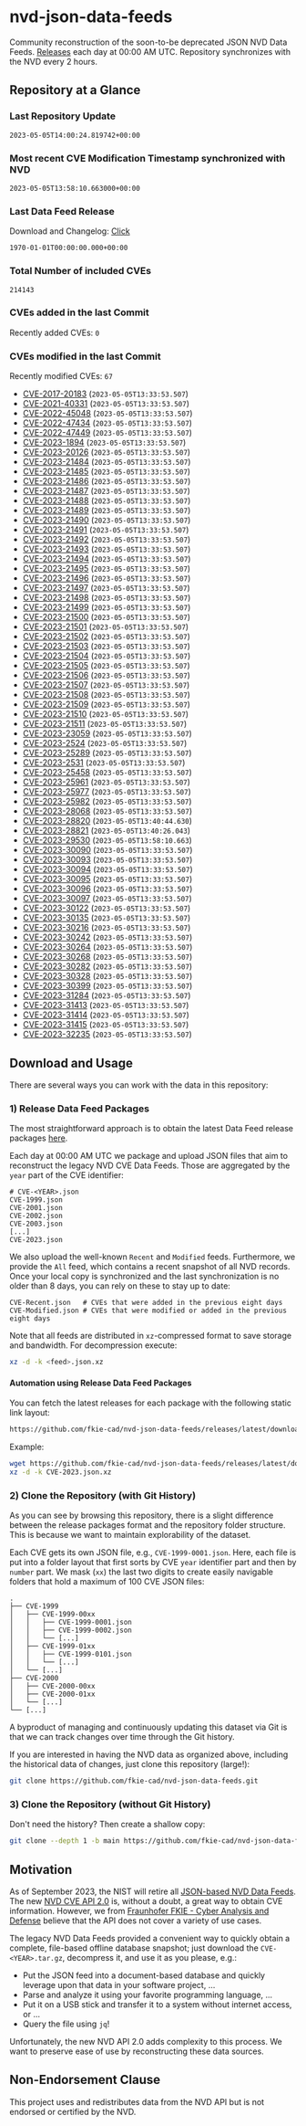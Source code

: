 # nvd-json-data-feeds

Community reconstruction of the soon-to-be deprecated JSON NVD Data Feeds. 
[Releases](releases/latest) each day at 00:00 AM UTC.
Repository synchronizes with the NVD every 2 hours.

## Repository at a Glance

### Last Repository Update

```plain
2023-05-05T14:00:24.819742+00:00
```

### Most recent CVE Modification Timestamp synchronized with NVD

```plain
2023-05-05T13:58:10.663000+00:00
```

### Last Data Feed Release

Download and Changelog: [Click](releases/latest)

```plain
1970-01-01T00:00:00.000+00:00
```

### Total Number of included CVEs

```plain
214143
```

### CVEs added in the last Commit

Recently added CVEs: `0`



### CVEs modified in the last Commit

Recently modified CVEs: `67`

* [CVE-2017-20183](CVE-2017/CVE-2017-201xx/CVE-2017-20183.json) (`2023-05-05T13:33:53.507`)
* [CVE-2021-40331](CVE-2021/CVE-2021-403xx/CVE-2021-40331.json) (`2023-05-05T13:33:53.507`)
* [CVE-2022-45048](CVE-2022/CVE-2022-450xx/CVE-2022-45048.json) (`2023-05-05T13:33:53.507`)
* [CVE-2022-47434](CVE-2022/CVE-2022-474xx/CVE-2022-47434.json) (`2023-05-05T13:33:53.507`)
* [CVE-2022-47449](CVE-2022/CVE-2022-474xx/CVE-2022-47449.json) (`2023-05-05T13:33:53.507`)
* [CVE-2023-1894](CVE-2023/CVE-2023-18xx/CVE-2023-1894.json) (`2023-05-05T13:33:53.507`)
* [CVE-2023-20126](CVE-2023/CVE-2023-201xx/CVE-2023-20126.json) (`2023-05-05T13:33:53.507`)
* [CVE-2023-21484](CVE-2023/CVE-2023-214xx/CVE-2023-21484.json) (`2023-05-05T13:33:53.507`)
* [CVE-2023-21485](CVE-2023/CVE-2023-214xx/CVE-2023-21485.json) (`2023-05-05T13:33:53.507`)
* [CVE-2023-21486](CVE-2023/CVE-2023-214xx/CVE-2023-21486.json) (`2023-05-05T13:33:53.507`)
* [CVE-2023-21487](CVE-2023/CVE-2023-214xx/CVE-2023-21487.json) (`2023-05-05T13:33:53.507`)
* [CVE-2023-21488](CVE-2023/CVE-2023-214xx/CVE-2023-21488.json) (`2023-05-05T13:33:53.507`)
* [CVE-2023-21489](CVE-2023/CVE-2023-214xx/CVE-2023-21489.json) (`2023-05-05T13:33:53.507`)
* [CVE-2023-21490](CVE-2023/CVE-2023-214xx/CVE-2023-21490.json) (`2023-05-05T13:33:53.507`)
* [CVE-2023-21491](CVE-2023/CVE-2023-214xx/CVE-2023-21491.json) (`2023-05-05T13:33:53.507`)
* [CVE-2023-21492](CVE-2023/CVE-2023-214xx/CVE-2023-21492.json) (`2023-05-05T13:33:53.507`)
* [CVE-2023-21493](CVE-2023/CVE-2023-214xx/CVE-2023-21493.json) (`2023-05-05T13:33:53.507`)
* [CVE-2023-21494](CVE-2023/CVE-2023-214xx/CVE-2023-21494.json) (`2023-05-05T13:33:53.507`)
* [CVE-2023-21495](CVE-2023/CVE-2023-214xx/CVE-2023-21495.json) (`2023-05-05T13:33:53.507`)
* [CVE-2023-21496](CVE-2023/CVE-2023-214xx/CVE-2023-21496.json) (`2023-05-05T13:33:53.507`)
* [CVE-2023-21497](CVE-2023/CVE-2023-214xx/CVE-2023-21497.json) (`2023-05-05T13:33:53.507`)
* [CVE-2023-21498](CVE-2023/CVE-2023-214xx/CVE-2023-21498.json) (`2023-05-05T13:33:53.507`)
* [CVE-2023-21499](CVE-2023/CVE-2023-214xx/CVE-2023-21499.json) (`2023-05-05T13:33:53.507`)
* [CVE-2023-21500](CVE-2023/CVE-2023-215xx/CVE-2023-21500.json) (`2023-05-05T13:33:53.507`)
* [CVE-2023-21501](CVE-2023/CVE-2023-215xx/CVE-2023-21501.json) (`2023-05-05T13:33:53.507`)
* [CVE-2023-21502](CVE-2023/CVE-2023-215xx/CVE-2023-21502.json) (`2023-05-05T13:33:53.507`)
* [CVE-2023-21503](CVE-2023/CVE-2023-215xx/CVE-2023-21503.json) (`2023-05-05T13:33:53.507`)
* [CVE-2023-21504](CVE-2023/CVE-2023-215xx/CVE-2023-21504.json) (`2023-05-05T13:33:53.507`)
* [CVE-2023-21505](CVE-2023/CVE-2023-215xx/CVE-2023-21505.json) (`2023-05-05T13:33:53.507`)
* [CVE-2023-21506](CVE-2023/CVE-2023-215xx/CVE-2023-21506.json) (`2023-05-05T13:33:53.507`)
* [CVE-2023-21507](CVE-2023/CVE-2023-215xx/CVE-2023-21507.json) (`2023-05-05T13:33:53.507`)
* [CVE-2023-21508](CVE-2023/CVE-2023-215xx/CVE-2023-21508.json) (`2023-05-05T13:33:53.507`)
* [CVE-2023-21509](CVE-2023/CVE-2023-215xx/CVE-2023-21509.json) (`2023-05-05T13:33:53.507`)
* [CVE-2023-21510](CVE-2023/CVE-2023-215xx/CVE-2023-21510.json) (`2023-05-05T13:33:53.507`)
* [CVE-2023-21511](CVE-2023/CVE-2023-215xx/CVE-2023-21511.json) (`2023-05-05T13:33:53.507`)
* [CVE-2023-23059](CVE-2023/CVE-2023-230xx/CVE-2023-23059.json) (`2023-05-05T13:33:53.507`)
* [CVE-2023-2524](CVE-2023/CVE-2023-25xx/CVE-2023-2524.json) (`2023-05-05T13:33:53.507`)
* [CVE-2023-25289](CVE-2023/CVE-2023-252xx/CVE-2023-25289.json) (`2023-05-05T13:33:53.507`)
* [CVE-2023-2531](CVE-2023/CVE-2023-25xx/CVE-2023-2531.json) (`2023-05-05T13:33:53.507`)
* [CVE-2023-25458](CVE-2023/CVE-2023-254xx/CVE-2023-25458.json) (`2023-05-05T13:33:53.507`)
* [CVE-2023-25961](CVE-2023/CVE-2023-259xx/CVE-2023-25961.json) (`2023-05-05T13:33:53.507`)
* [CVE-2023-25977](CVE-2023/CVE-2023-259xx/CVE-2023-25977.json) (`2023-05-05T13:33:53.507`)
* [CVE-2023-25982](CVE-2023/CVE-2023-259xx/CVE-2023-25982.json) (`2023-05-05T13:33:53.507`)
* [CVE-2023-28068](CVE-2023/CVE-2023-280xx/CVE-2023-28068.json) (`2023-05-05T13:33:53.507`)
* [CVE-2023-28820](CVE-2023/CVE-2023-288xx/CVE-2023-28820.json) (`2023-05-05T13:40:44.630`)
* [CVE-2023-28821](CVE-2023/CVE-2023-288xx/CVE-2023-28821.json) (`2023-05-05T13:40:26.043`)
* [CVE-2023-29530](CVE-2023/CVE-2023-295xx/CVE-2023-29530.json) (`2023-05-05T13:58:10.663`)
* [CVE-2023-30090](CVE-2023/CVE-2023-300xx/CVE-2023-30090.json) (`2023-05-05T13:33:53.507`)
* [CVE-2023-30093](CVE-2023/CVE-2023-300xx/CVE-2023-30093.json) (`2023-05-05T13:33:53.507`)
* [CVE-2023-30094](CVE-2023/CVE-2023-300xx/CVE-2023-30094.json) (`2023-05-05T13:33:53.507`)
* [CVE-2023-30095](CVE-2023/CVE-2023-300xx/CVE-2023-30095.json) (`2023-05-05T13:33:53.507`)
* [CVE-2023-30096](CVE-2023/CVE-2023-300xx/CVE-2023-30096.json) (`2023-05-05T13:33:53.507`)
* [CVE-2023-30097](CVE-2023/CVE-2023-300xx/CVE-2023-30097.json) (`2023-05-05T13:33:53.507`)
* [CVE-2023-30122](CVE-2023/CVE-2023-301xx/CVE-2023-30122.json) (`2023-05-05T13:33:53.507`)
* [CVE-2023-30135](CVE-2023/CVE-2023-301xx/CVE-2023-30135.json) (`2023-05-05T13:33:53.507`)
* [CVE-2023-30216](CVE-2023/CVE-2023-302xx/CVE-2023-30216.json) (`2023-05-05T13:33:53.507`)
* [CVE-2023-30242](CVE-2023/CVE-2023-302xx/CVE-2023-30242.json) (`2023-05-05T13:33:53.507`)
* [CVE-2023-30264](CVE-2023/CVE-2023-302xx/CVE-2023-30264.json) (`2023-05-05T13:33:53.507`)
* [CVE-2023-30268](CVE-2023/CVE-2023-302xx/CVE-2023-30268.json) (`2023-05-05T13:33:53.507`)
* [CVE-2023-30282](CVE-2023/CVE-2023-302xx/CVE-2023-30282.json) (`2023-05-05T13:33:53.507`)
* [CVE-2023-30328](CVE-2023/CVE-2023-303xx/CVE-2023-30328.json) (`2023-05-05T13:33:53.507`)
* [CVE-2023-30399](CVE-2023/CVE-2023-303xx/CVE-2023-30399.json) (`2023-05-05T13:33:53.507`)
* [CVE-2023-31284](CVE-2023/CVE-2023-312xx/CVE-2023-31284.json) (`2023-05-05T13:33:53.507`)
* [CVE-2023-31413](CVE-2023/CVE-2023-314xx/CVE-2023-31413.json) (`2023-05-05T13:33:53.507`)
* [CVE-2023-31414](CVE-2023/CVE-2023-314xx/CVE-2023-31414.json) (`2023-05-05T13:33:53.507`)
* [CVE-2023-31415](CVE-2023/CVE-2023-314xx/CVE-2023-31415.json) (`2023-05-05T13:33:53.507`)
* [CVE-2023-32235](CVE-2023/CVE-2023-322xx/CVE-2023-32235.json) (`2023-05-05T13:33:53.507`)


## Download and Usage

There are several ways you can work with the data in this repository:

### 1) Release Data Feed Packages

The most straightforward approach is to obtain the latest Data Feed release packages [here](releases/latest).

Each day at 00:00 AM UTC we package and upload JSON files that aim to reconstruct the legacy NVD CVE Data Feeds.
Those are aggregated by the `year` part of the CVE identifier:

```
# CVE-<YEAR>.json
CVE-1999.json
CVE-2001.json
CVE-2002.json
CVE-2003.json
[...]
CVE-2023.json
```

We also upload the well-known `Recent` and `Modified` feeds.
Furthermore, we provide the `All` feed, which contains a recent snapshot of all NVD records.
Once your local copy is synchronized and the last synchronization is no older than 8 days, you can rely on these to stay up to date:

```plain
CVE-Recent.json   # CVEs that were added in the previous eight days
CVE-Modified.json # CVEs that were modified or added in the previous eight days
```

Note that all feeds are distributed in `xz`-compressed format to save storage and bandwidth.
For decompression execute:

```sh
xz -d -k <feed>.json.xz
```


#### Automation using Release Data Feed Packages

You can fetch the latest releases for each package with the following static link layout:

```sh
https://github.com/fkie-cad/nvd-json-data-feeds/releases/latest/download/CVE-<YEAR>.json.xz
```

Example:

```sh
wget https://github.com/fkie-cad/nvd-json-data-feeds/releases/latest/download/CVE-2023.json.xz
xz -d -k CVE-2023.json.xz
```

### 2) Clone the Repository (with Git History)

As you can see by browsing this repository, there is a slight difference between the release packages format and the repository folder structure.
This is because we want to maintain explorability of the dataset.

Each CVE gets its own JSON file, e.g., `CVE-1999-0001.json`.
Here, each file is put into a folder layout that first sorts by CVE `year` identifier part and then by `number` part.
We mask (`xx`) the last two digits to create easily navigable folders that hold a maximum of 100 CVE JSON files:

```plain
.
├── CVE-1999
│   ├── CVE-1999-00xx
│   │   ├── CVE-1999-0001.json
│   │   ├── CVE-1999-0002.json
│   │   └── [...]
│   ├── CVE-1999-01xx
│   │   ├── CVE-1999-0101.json
│   │   └── [...]
│   └── [...]
├── CVE-2000
│   ├── CVE-2000-00xx
│   ├── CVE-2000-01xx
│   └── [...]
└── [...]
```

A byproduct of managing and continuously updating this dataset via Git is that we can track changes over time through the Git history.

If you are interested in having the NVD data as organized above, including the historical data of changes, just clone this repository (large!):

```sh
git clone https://github.com/fkie-cad/nvd-json-data-feeds.git
```

### 3) Clone the Repository (without Git History)

Don't need the history? Then create a shallow copy:

```sh
git clone --depth 1 -b main https://github.com/fkie-cad/nvd-json-data-feeds.git
```

## Motivation

As of September 2023, the NIST will retire all [JSON-based NVD Data Feeds](https://nvd.nist.gov/vuln/data-feeds#divRetirementBanner-1).
The new [NVD CVE API 2.0](https://nvd.nist.gov/developers/vulnerabilities) is, without a doubt, a great way to obtain CVE information.
However, we from [Fraunhofer FKIE - Cyber Analysis and Defense](https://www.fkie.fraunhofer.de/en/departments/cad.html) believe that the API does not cover a variety of use cases.

The legacy NVD Data Feeds provided a convenient way to quickly obtain a complete, file-based offline database snapshot; just download the `CVE-<YEAR>.tar.gz`, decompress it, and use it as you please, e.g.:

* Put the JSON feed into a document-based database and quickly leverage upon that data in your software project, ...
* Parse and analyze it using your favorite programming language, ...
* Put it on a USB stick and transfer it to a system without internet access, or ...
* Query the file using `jq`!

Unfortunately, the new NVD API 2.0 adds complexity to this process.
We want to preserve ease of use by reconstructing these data sources.

## Non-Endorsement Clause

This project uses and redistributes data from the NVD API but is not endorsed or certified by the NVD.